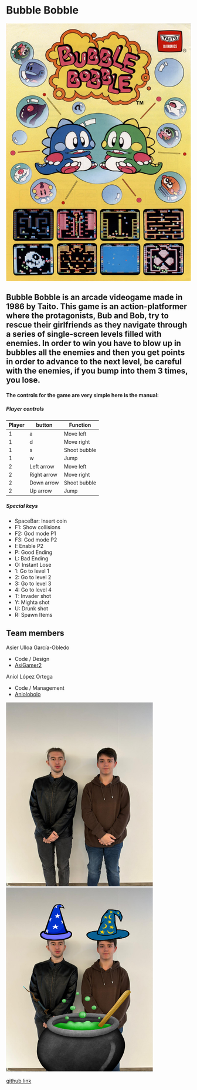 # Bubble Bobble 

<img  width="600" height="700" src="https://github.com/Aniolobolo/Bubble-Bobble-WCG/blob/main/wiki_images/Poster1.png?raw=true">

## Bubble Bobble is an arcade videogame made in 1986 by Taito. This game is an action-platformer where the protagonists, Bub and Bob, try to rescue their girlfriends as they navigate through a series of single-screen levels filled with enemies. In order to win you have to blow up in bubbles all the enemies and then you get points in order to advance to the next level, be careful with the enemies, if you bump into them 3 times, you lose.


#### The controls for the game are very simple here is the manual:


##### Player controls

| Player| button| Function|
| --- | --- | --- |
| 1 | a | Move left|
| 1 | d | Move right|
| 1 | s | Shoot bubble|
| 1 | w | Jump|
| 2 | Left arrow | Move left|
| 2 | Right arrow | Move right|
| 2 | Down arrow | Shoot bubble|
| 2 | Up arrow | Jump|

##### Special keys

* SpaceBar:   Insert coin
* F1:   Show collisions
* F2:   God mode P1
* F3:   God mode P2
* I:   Enable P2
* P:   Good Ending
* L:   Bad Ending
* O:   Instant Lose
* 1:   Go to level 1
* 2:   Go to level 2
* 3:   Go to level 3
* 4:   Go to level 4
* T:   Invader shot
* Y:   Mighta shot
* U:   Drunk shot
* R:   Spawn Items

## Team members
Asier Ulloa García-Obledo
- Code / Design
- [AsiGamer2](https://github.com/AsiGamer2)

Aniol López Ortega
- Code / Management
- [Aniolobolo](https://github.com/Aniolobolo)

<img width="400" height="500" src="https://github.com/Aniolobolo/Bubble-Bobble-WCG/blob/main/wiki_images/Team%20skull.jpeg?raw=true" >
<img width="400" height="500" src="https://github.com/Aniolobolo/Bubble-Bobble-WCG/blob/main/wiki_images/team%20magos.png?raw=true" >

[github link](https://github.com/Aniolobolo/Bubble-Bobble-WCG)
